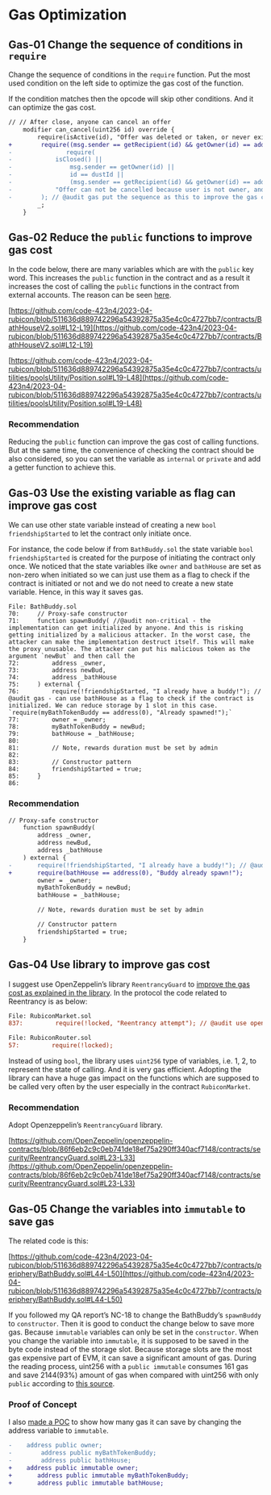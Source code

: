 # Gas Optimization

## Gas-01 Change the sequence of conditions in `require`

Change the sequence of conditions in the `require` function. Put the most used condition on the left side to optimize the gas cost of the function. 

If the condition matches then the opcode will skip other conditions. And it can optimize the gas cost. 

```diff
// // After close, anyone can cancel an offer
    modifier can_cancel(uint256 id) override {
        require(isActive(id), "Offer was deleted or taken, or never existed.");
+        require((msg.sender == getRecipient(id) && getOwner(id) == address(0)) || msg.sender == getOwner(id) || id == dustid || isClosed());
-				require(
-            isClosed() ||
-                msg.sender == getOwner(id) ||
-                id == dustId ||
-                (msg.sender == getRecipient(id) && getOwner(id) == address(0)),
-            "Offer can not be cancelled because user is not owner, and market is open, and offer sells required amount of tokens."
-        ); // @audit gas put the sequence as this to improve the gas consumption: (msg.sender == getRecipient(id) && getOwner(id) == address(0)) || msg.sender == getOwner(id) || id == dustid || isClosed()
        _;
    }
```

## Gas-02 Reduce the `public` functions to improve gas cost

In the code below, there are many variables which are with the `public` key word. This increases the `public` function in the contract and as a result it increases the cost of calling the `public` functions in the contract from external accounts. The reason can be seen [here](https://medium.com/joyso/solidity-how-does-function-name-affect-gas-consumption-in-smart-contract-47d270d8ac92). 

[https://github.com/code-423n4/2023-04-rubicon/blob/511636d889742296a54392875a35e4c0c4727bb7/contracts/BathHouseV2.sol#L12-L19](https://github.com/code-423n4/2023-04-rubicon/blob/511636d889742296a54392875a35e4c0c4727bb7/contracts/BathHouseV2.sol#L12-L19)

[https://github.com/code-423n4/2023-04-rubicon/blob/511636d889742296a54392875a35e4c0c4727bb7/contracts/utilities/poolsUtility/Position.sol#L19-L48](https://github.com/code-423n4/2023-04-rubicon/blob/511636d889742296a54392875a35e4c0c4727bb7/contracts/utilities/poolsUtility/Position.sol#L19-L48)

### Recommendation

Reducing the `public` function can improve the gas cost of calling functions. But at the same time, the convenience of checking the contract should be also considered, so you can set the variable as `internal` or `private` and add a getter function to achieve this. 

## Gas-03 Use the existing variable as flag can improve gas cost

We can use other state variable instead of creating a new `bool friendshipStarted` to let the contract only initiate once. 

For instance, the code below if from `BathBuddy.sol` the state variable `bool friendshipStarted` is created for the purpose of initiating the contract only once. We noticed that the state variables ilke `owner` and `bathHouse` are set as non-zero when initiated so we can just use them as a flag to check if the contract is initiated or not and we do not need to create a new state variable. Hence, in this way it saves gas. 

```solidity
File: BathBuddy.sol
70:     // Proxy-safe constructor
71:     function spawnBuddy( //@audit non-critical - the implementation can get initialized by anyone. And this is risking getting initialized by a malicious attacker. In the worst case, the attacker can make the implementation destruct itself. This will make the proxy unusable. The attacker can put his malicious token as the argument `newBut` and then call the 
72:         address _owner,
73:         address newBud,
74:         address _bathHouse
75:     ) external {
76:         require(!friendshipStarted, "I already have a buddy!"); // @audit gas - can use bathHouse as a flag to check if the contract is initialized. We can reduce storage by 1 slot in this case. `require(myBathTokenBuddy == address(0), "Already spawned!");`
77:         owner = _owner;
78:         myBathTokenBuddy = newBud;
79:         bathHouse = _bathHouse;
80: 
81:         // Note, rewards duration must be set by admin
82: 
83:         // Constructor pattern
84:         friendshipStarted = true;
85:     }
86:
```

### Recommendation

```diff
// Proxy-safe constructor
    function spawnBuddy( 
        address _owner,
        address newBud,
        address _bathHouse
    ) external {
-       require(!friendshipStarted, "I already have a buddy!"); // @audit gas - can use bathHouse as a flag to check if the contract is initialized. We can
+       require(bathHouse == address(0), "Buddy already spawn!"); 
        owner = _owner;
        myBathTokenBuddy = newBud;
        bathHouse = _bathHouse;

        // Note, rewards duration must be set by admin

        // Constructor pattern
        friendshipStarted = true;
    }
```

## Gas-04 Use library to improve gas cost

I suggest use OpenZeppelin’s library `ReentrancyGuard` to [improve the gas cost as explained in the library](https://github.com/OpenZeppelin/openzeppelin-contracts/blob/86f6eb2c9c0eb741de18ef75a290ff340acf7148/contracts/security/ReentrancyGuard.sol#L23-L33). In the protocol the code related to Reentrancy is as below: 

```diff
File: RubiconMarket.sol
837:         require(!locked, "Reentrancy attempt"); // @audit use openzeppelin's library to improve the gas efficiency. Because OpenZeppelin uses uint256 instead of bool to handle the reentrancy guard.
```

```diff
File: RubiconRouter.sol
57:         require(!locked);
```

Instead of using `bool`, the library uses `uint256` type of variables, i.e. 1, 2, to represent the state of calling. And it is very gas efficient. Adopting the library can have a huge gas impact on the functions which are supposed to be called very often by the user especially in the contract `RubiconMarket`.

### Recommendation

Adopt Openzeppelin’s `ReentrancyGuard` library. 

[https://github.com/OpenZeppelin/openzeppelin-contracts/blob/86f6eb2c9c0eb741de18ef75a290ff340acf7148/contracts/security/ReentrancyGuard.sol#L23-L33](https://github.com/OpenZeppelin/openzeppelin-contracts/blob/86f6eb2c9c0eb741de18ef75a290ff340acf7148/contracts/security/ReentrancyGuard.sol#L23-L33)

## Gas-05 Change the variables into `immutable` to save gas

The related code is this: 

[https://github.com/code-423n4/2023-04-rubicon/blob/511636d889742296a54392875a35e4c0c4727bb7/contracts/periphery/BathBuddy.sol#L44-L50](https://github.com/code-423n4/2023-04-rubicon/blob/511636d889742296a54392875a35e4c0c4727bb7/contracts/periphery/BathBuddy.sol#L44-L50)

If you followed my QA report’s NC-18 to change the BathBuddy’s `spawnBuddy` to `constructor`. Then it is good to conduct the change below to save more gas. Because `immutable` variables can only be set in the `constructor`.
When you change the variable into `immutable`, it is supposed to be saved in the byte code instead of the storage slot. Because storage slots are the most gas expensive part of EVM, it can save a significant amount of gas. During the reading process, uint256 with a `public immutable` consumes 161 gas and save 2144(93%) amount of gas when compared with uint256 with only `public` according to [this source](https://github.com/WTFAcademy/WTF-gas-optimization/blob/main/01_Constant/readme.md#democode).  

### Proof of Concept
I also [made a POC](https://github.com/thurendous/WTFgas) to show how many gas it can save by changing the address variable to `immutable`. 


```diff
-	 address public owner;
-        address public myBathTokenBuddy;
-        address public bathHouse;
+	 address public immutable owner;
+       address public immutable myBathTokenBuddy;
+       address public immutable bathHouse;
```